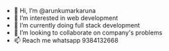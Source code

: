 - 👋 Hi, I’m @arunkumarkaruna
- 👀 I’m interested in web  development
- 🌱 I’m currently doing full stack development
- 💞️ I’m looking to collaborate on company's problems
- 📫 Reach me whatsapp 9384132668 

